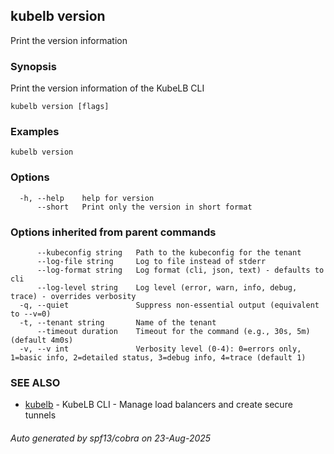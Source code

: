## kubelb version

Print the version information

### Synopsis

Print the version information of the KubeLB CLI

```
kubelb version [flags]
```

### Examples

```
kubelb version
```

### Options

```
  -h, --help    help for version
      --short   Print only the version in short format
```

### Options inherited from parent commands

```
      --kubeconfig string   Path to the kubeconfig for the tenant
      --log-file string     Log to file instead of stderr
      --log-format string   Log format (cli, json, text) - defaults to cli
      --log-level string    Log level (error, warn, info, debug, trace) - overrides verbosity
  -q, --quiet               Suppress non-essential output (equivalent to --v=0)
  -t, --tenant string       Name of the tenant
      --timeout duration    Timeout for the command (e.g., 30s, 5m) (default 4m0s)
  -v, --v int               Verbosity level (0-4): 0=errors only, 1=basic info, 2=detailed status, 3=debug info, 4=trace (default 1)
```

### SEE ALSO

* [kubelb](kubelb.md)	 - KubeLB CLI - Manage load balancers and create secure tunnels

###### Auto generated by spf13/cobra on 23-Aug-2025
